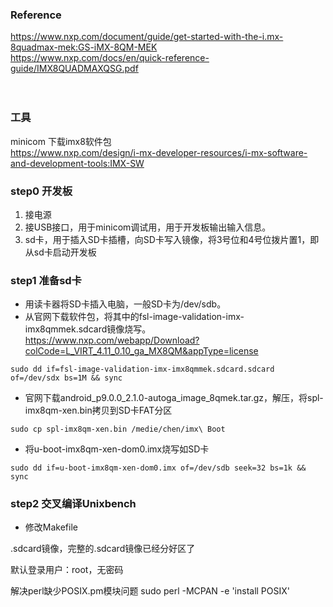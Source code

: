 ### Reference
https://www.nxp.com/document/guide/get-started-with-the-i.mx-8quadmax-mek:GS-iMX-8QM-MEK </br>
https://www.nxp.com/docs/en/quick-reference-guide/IMX8QUADMAXQSG.pdf
</br></br></br>
### 工具
minicom
下载imx8软件包</br>
https://www.nxp.com/design/i-mx-developer-resources/i-mx-software-and-development-tools:IMX-SW


### step0 开发板
1. 接电源
2. 接USB接口，用于minicom调试用，用于开发板输出输入信息。
3. sd卡，用于插入SD卡插槽，向SD卡写入镜像，将3号位和4号位拨片置1，即从sd卡启动开发板


### step1 准备sd卡
- 用读卡器将SD卡插入电脑，一般SD卡为/dev/sdb。
- 从官网下载软件包，将其中的fsl-image-validation-imx-imx8qmmek.sdcard镜像烧写。
https://www.nxp.com/webapp/Download?colCode=L_VIRT_4.11_0.10_ga_MX8QM&appType=license
```
sudo dd if=fsl-image-validation-imx-imx8qmmek.sdcard.sdcard of=/dev/sdx bs=1M && sync
```
- 官网下载android_p9.0.0_2.1.0-autoga_image_8qmek.tar.gz，解压，将spl-imx8qm-xen.bin拷贝到SD卡FAT分区
```
sudo cp spl-imx8qm-xen.bin /medie/chen/imx\ Boot
```
- 将u-boot-imx8qm-xen-dom0.imx烧写如SD卡
```
sudo dd if=u-boot-imx8qm-xen-dom0.imx of=/dev/sdb seek=32 bs=1k && sync
```

### step2 交叉编译Unixbench
- 修改Makefile


.sdcard镜像，完整的.sdcard镜像已经分好区了

默认登录用户：root，无密码

解决perl缺少POSIX.pm模块问题
sudo perl -MCPAN -e 'install POSIX'
